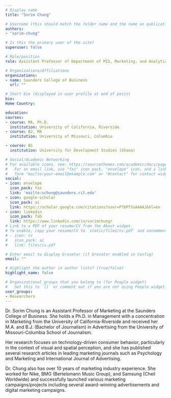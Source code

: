 ```yaml
---
# Display name
title: "Sorim Chung"

# Username (this should match the folder name and the name on publications)
authors:
- "sorim-chung"

# Is this the primary user of the site?
superuser: false

# Role/position
role: Assistant Professor of Department of MIS, Marketing, and Analytics

# Organizations/Affiliations
organizations:
- name: Saunders College of Business
  url: ""

# Short bio (displayed in user profile at end of posts)
bio:
Home Country:

education:
courses:
- course: MA, Ph.D.
  institution: University of California, Riverside
- course: BJ, MA
  institution: University of Missouri, Columbia

- course: BS
  institution: University for Development Studies (Ghana)

# Social/Academic Networking
# For available icons, see: https://sourcethemes.com/academic/docs/page-builder/#icons
#   For an email link, use "fas" icon pack, "envelope" icon, and a link in the
#   form "mailto:your-email@example.com" or "#contact" for contact widget.
social:
- icon: envelope
  icon_pack: fas
  link: 'mailto:schung@saunders.rit.edu'
- icon: google-scholar
  icon_pack: ai
  link: https://scholar.google.com/citations?user=P7bPTSsAAAAJ&hl=en
- icon: linkedin
  icon_pack: fab
  link: https://www.linkedin.com/in/sorimchung/
# Link to a PDF of your resume/CV from the About widget.
# To enable, copy your resume/CV to `static/files/cv.pdf` and uncomment the lines below.
# - icon: cv
#   icon_pack: ai
#   link: files/cv.pdf

# Enter email to display Gravatar (if Gravatar enabled in Config)
email: ""

# Highlight the author in author lists? (true/false)
highlight_name: false

# Organizational groups that you belong to (for People widget)
#   Set this to `[]` or comment out if you are not using People widget.
user_groups:
- Researchers
---
```

Dr. Sorim Chung is an Assistant Professor of Marketing at the Saunders College of Business. She holds a Ph.D. in Management with a concentration in Marketing from the University of California-Riverside and received her M.A. and B.J. (Bachelor of Journalism) in Advertising from the University of Missouri-Columbia School of Journalism.

Her research focuses on technology-driven consumer behavior, particularly in the context of visual and spatial perception, and she has published several research articles in leading marketing journals such as Psychology and Marketing and International Journal of Advertising.

Dr. Chung also has over 10 years of marketing industry experience. She worked for Nike, BMG (Bertelsmann Music Group), and Samsung (Cheil Worldwide) and successfully launched various marketing campaigns/projects including several award-winning advertisements and digital marketing campaigns.
